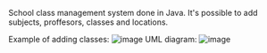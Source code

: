School class management system done in Java. It's possible to add subjects, proffesors, classes and locations.

Example of adding classes:
![image](https://user-images.githubusercontent.com/98211431/150635306-75992de7-ccec-4e82-bffd-b69d12e8bcb4.png)
UML diagram:
![image](https://user-images.githubusercontent.com/98211431/150635313-88ab8cf1-1d2b-49fd-bd05-6b09fcd982a8.png)
